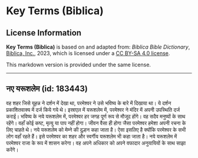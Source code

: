 # Key Terms (Biblica)

## License Information

**Key Terms (Biblica)** is based on and adapted from: _Biblica Bible Dictionary_, [Biblica, Inc.](https://www.biblica.com/), 2023, which is licensed under a [CC BY-SA 4.0 license](https://creativecommons.org/licenses/by-sa/4.0/legalcode.en).

This markdown version is provided under the same license.



--------------------------------

## नए यरूशलेम (id: 183443)

वह शहर जिसे यूहन्न ने दर्शन में देखा था, परमेश्वर ने उसे भविष्य के बारे में दिखाया था। ये दर्शन प्रकाशितवाक्य में दर्ज किये गये थे। इस्राएल में यरूशलेम में, परमेश्वर ने मंदिर में अपनी उपस्थिति दर्ज कराई। भविष्य के नये यरूशलेम में, परमेश्वर हर जगह पूर्ण रूप से मौजूद होंगे। वह सदैव मनुष्यों के साथ रहेंगे। वहाँ कोई कष्ट, मृत्यु या पाप नहीं होगा। जीवन वैसा ही होगा जैसा परमेश्वर हमेशा अपनी रचना के लिए चाहते थे। नये यरूशलेम को मेम्ने की दुल्हन कहा जाता है। ऐसा इसलिए है क्योंकि परमेश्वर के सभी लोग वहाँ रहते हैं। इसे परमेश्वर का शहर और स्वर्गीय यरूशलेम भी कहा जाता है। नये यरूशलेम में परमेश्वर राजा के रूप में शासन करेगा। वह अपने अधिकार को अपने वफादार अनुयायियों के साथ साझा करेंगे।


